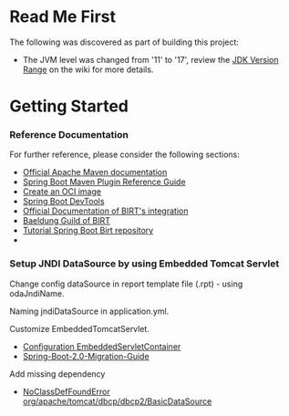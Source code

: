 # Read Me First

The following was discovered as part of building this project:

* The JVM level was changed from '11' to '17', review
  the [JDK Version Range](https://github.com/spring-projects/spring-framework/wiki/Spring-Framework-Versions#jdk-version-range)
  on the wiki for more details.

# Getting Started

### Reference Documentation

For further reference, please consider the following sections:

* [Official Apache Maven documentation](https://maven.apache.org/guides/index.html)
* [Spring Boot Maven Plugin Reference Guide](https://docs.spring.io/spring-boot/docs/3.1.4/maven-plugin/reference/html/)
* [Create an OCI image](https://docs.spring.io/spring-boot/docs/3.1.4/maven-plugin/reference/html/#build-image)
* [Spring Boot DevTools](https://docs.spring.io/spring-boot/docs/3.1.4/reference/htmlsingle/index.html#using.devtools)
* [Official Documentation of BIRT's integration](https://eclipse-birt.github.io/birt-website/docs/integrating/deapi)
* [Baeldung Guild of BIRT](https://www.baeldung.com/birt-reports-spring-boot)
* [Tutorial Spring Boot Birt repository](https://github.com/eugenp/tutorials/tree/master/spring-boot-modules/spring-boot-mvc-birt)
* 
### Setup JNDI DataSource by using Embedded Tomcat Servlet

Change config dataSource in report template file (.rpt) - using odaJndiName.

Naming jndiDataSource in application.yml.

Customize EmbeddedTomcatServlet.
* [Configuration EmbeddedServletContainer](https://www.baeldung.com/embeddedservletcontainercustomizer-configurableembeddedservletcontainer-spring-boot)
* [Spring-Boot-2.0-Migration-Guide](https://github.com/spring-projects/spring-boot/wiki/Spring-Boot-2.0-Migration-Guide#embedded-containers-package-structure)

Add missing dependency
* [NoClassDefFoundError org/apache/tomcat/dbcp/dbcp2/BasicDataSource](https://github.com/apache/shardingsphere/issues/16116)







